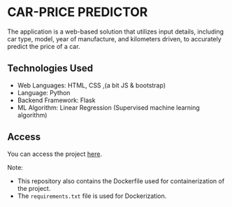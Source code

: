 # CAR-PRICE PREDICTOR
The application is a web-based solution that utilizes input details, including car type, model, year of manufacture, and kilometers driven, to accurately predict the price of a car.
## Technologies Used

- Web Languages: HTML, CSS ,(a bit JS & bootstrap)
- Language: Python
- Backend Framework: Flask
- ML Algorithm: Linear Regression (Supervised machine learning algorithm)

## Access

You can access the project [here](http://ec2-16-170-216-13.eu-north-1.compute.amazonaws.com:5002/{:target="_blank"}).

Note:
- This repository also contains the Dockerfile used for containerization of the project.
- The `requirements.txt` file is used for Dockerization.

